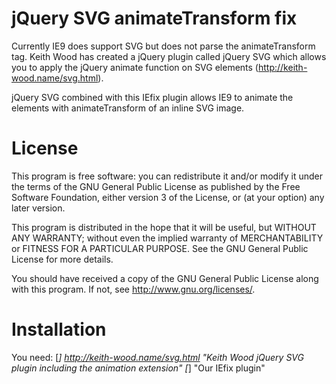 jQuery SVG animateTransform fix
===============================

Currently IE9 does support SVG but does not parse the 
animateTransform tag. Keith Wood has created a jQuery plugin
called jQuery SVG which allows you to apply the jQuery animate 
function on SVG elements (http://keith-wood.name/svg.html). 

jQuery SVG combined with this IEfix plugin allows IE9 to 
animate the elements with animateTransform of an inline SVG 
image.

License
=======

This program is free software: you can redistribute it and/or modify it under
the terms of the GNU General Public License as published by the Free Software
Foundation, either version 3 of the License, or (at your option) any later
version.

This program is distributed in the hope that it will be useful, but WITHOUT
ANY WARRANTY; without even the implied warranty of MERCHANTABILITY or FITNESS
FOR A PARTICULAR PURPOSE. See the GNU General Public License for more details.

You should have received a copy of the GNU General Public License along with
this program. If not, see <http://www.gnu.org/licenses/>.


Installation
============

You need:
[*] http://keith-wood.name/svg.html "Keith Wood jQuery SVG plugin including the animation extension"
[*] "Our IEfix plugin"